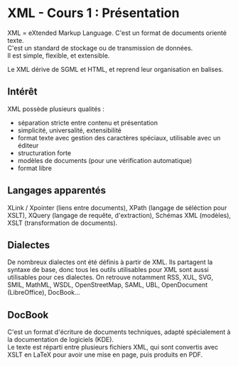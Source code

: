 # XML - Cours 1 : Présentation

XML = eXtended Markup Language. C'est un format de documents orienté texte.  
C'est un standard de stockage ou de transmission de données.  
Il est simple, flexible, et extensible.  

Le XML dérive de SGML et HTML, et reprend leur organisation en balises.  

## Intérêt 

XML possède plusieurs qualités :  
 
- séparation stricte entre contenu et présentation 
- simplicité, universalité, extensibilité 
- format texte avec gestion des caractères spéciaux, utilisable avec un éditeur
- structuration forte 
- modèles de documents (pour une vérification automatique) 
- format libre 

## Langages apparentés 

XLink / Xpointer (liens entre documents), XPath (langage de séléction pour 
XSLT), XQuery (langage de requête, d'extraction), Schémas XML (modèles), 
XSLT (transformation de documents). 

## Dialectes 

De nombreux dialectes ont été définis à partir de XML. Ils partagent la 
syntaxe de base, donc tous les outils utilisables pour XML sont aussi 
utilisables pour ces dialectes. On retrouve notamment RSS, XUL, SVG, SMIL, 
MathML, WSDL, OpenStreetMap, SAML, UBL, OpenDocument (LibreOffice), DocBook... 

## DocBook 

C'est un format d'écriture de documents techniques, adapté spécialement à la 
documentation de logiciels (KDE).  
Le texte est réparti entre plusieurs fichiers XML, qui sont convertis avec 
XSLT en LaTeX pour avoir une mise en page, puis produits en PDF.  
